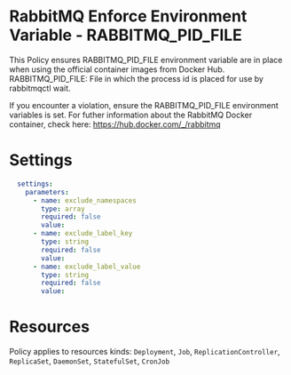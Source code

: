 # RabbitMQ Enforce Environment Variable - RABBITMQ_PID_FILE

This Policy ensures RABBITMQ_PID_FILE environment variable are in place when using the official container images from Docker Hub.
RABBITMQ_PID_FILE: File in which the process id is placed for use by rabbitmqctl wait.


If you encounter a violation, ensure the RABBITMQ_PID_FILE environment variables is set.
For futher information about the RabbitMQ Docker container, check here: https://hub.docker.com/_/rabbitmq


# Settings
```yaml
  settings:
    parameters:
      - name: exclude_namespaces
        type: array
        required: false
        value:
      - name: exclude_label_key
        type: string
        required: false
        value:
      - name: exclude_label_value
        type: string
        required: false
        value:
```

# Resources
Policy applies to resources kinds:
`Deployment`, `Job`, `ReplicationController`, `ReplicaSet`, `DaemonSet`, `StatefulSet`, `CronJob`
